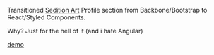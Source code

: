 Transitioned [Sedition Art](https://www.seditionart.com) Profile section from Backbone/Bootstrap to React/Styled Components.

Why? Just for the hell of it (and i hate Angular)

[demo](https://markradomski.github.io/app/sedition-art/)
